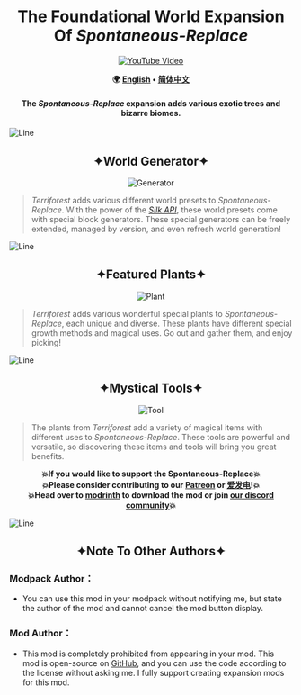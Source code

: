 <!--suppress HtmlDeprecatedAttribute -->
<div align = "center">

# The Foundational World Expansion Of *Spontaneous-Replace*

[![YouTube Video](https://img.youtube.com/vi/SpDuqRVBmPI/0.jpg)](https://www.youtube.com/watch?v=SpDuqRVBmPI)

**🌍 [English](README/README.en_us.md) • [简体中文](README/README.zh_cn.md)**

#### The *Spontaneous-Replace* expansion adds various exotic trees and bizarre biomes.

</div>

![Line](/img/Line.png)

<div align = "center">

## ✦World Generator✦

![Generator](/img/Generator.gif)

</div>

> *Terriforest* adds various different world presets to *Spontaneous-Replace*. With the power of the *[Silk API](https://github.com/Silk-MC/Silk-API)*,
> these world presets come with special block generators. These special generators can be freely extended, managed by version, and even refresh world
> generation!

![Line](/img/Line.png)

<div align = "center">

## ✦Featured Plants✦

![Plant](/img/Plant.gif)

</div>

> *Terriforest* adds various wonderful special plants to *Spontaneous-Replace*, each unique and diverse. These plants have different special growth
> methods and magical uses. Go out and gather them, and enjoy picking!

![Line](/img/Line.png)

<div align = "center">

## ✦Mystical Tools✦

![Tool](/img/Tool.gif)

</div>

> The plants from *Terriforest* add a variety of magical items with different uses to *Spontaneous-Replace*. These tools are powerful and versatile, so
> discovering these items and tools will bring you great benefits.

<div align = "center">

**💥If you would like to support the Spontaneous-Replace💥**<br>
**💥Please consider contributing to our [Patreon](https://www.patreon.com/GameGeek_Saikel) or [爱发电](https://afdian.net/a/GameGeek_Saikel)!💥**<br>
**💥Head over to [modrinth](https://modrinth.com/mod/spontaneous-replace) to download the mod or
join [our discord community](https://discord.com/invite/ChRbMFgVw3)💥**

</div>

![Line](/img/Line.png)

<h2 align = "center">✦Note To Other Authors✦</h2>

### Modpack Author：

- You can use this mod in your modpack without notifying me, but state the author of the mod and cannot cancel the mod button display.

### Mod Author：

- This mod is completely prohibited from appearing in your mod. This mod is open-source on [GitHub](https://github.com/Saikel-Orado-Liu/Spontaneous-Replace),
  and you can use the code according to the license without asking me. I fully support creating expansion mods for this mod.